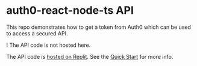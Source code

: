 # auth0-react-node-ts API

This repo demonstrates how to get a token from Auth0 which can be used to access a secured API.

! The API code is not hosted here.

The API code is [hosted on Replit](https://replit.com/@DomVinyard/checkauth#index.js). See the [Quick Start](https://github.com/DomVinyard/auth0-react-node-ts) for more info.
